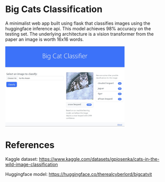 ﻿# Big Cats Classification

A minimalist web app built using flask that classifies images using the huggingface inference api.
This model achieves 98% accuracy on the testing set. The underlying architecture is a vision transformer from the paper an image is worth 16x16 words. 

<img src="static/webapp.jpg" width="75%">

# References

Kaggle dataset: https://www.kaggle.com/datasets/gpiosenka/cats-in-the-wild-image-classification

Huggingface model: https://huggingface.co/therealcyberlord/bigcatvit
